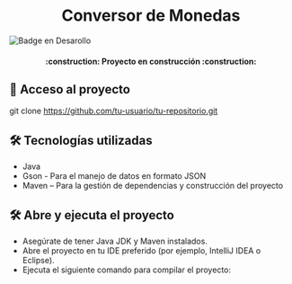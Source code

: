<h1 align="center"> Conversor de Monedas </h1>

![Badge en Desarollo](https://img.shields.io/badge/STATUS-EN%20DESAROLLO-green)

<h4 align="center">
:construction: Proyecto en construcción :construction:
</h4>

## 📁 Acceso al proyecto
git clone https://github.com/tu-usuario/tu-repositorio.git

## 🛠️ Tecnologías utilizadas
- Java
- Gson - Para el manejo de datos en formato JSON
- Maven – Para la gestión de dependencias y construcción del proyecto

## 🛠️ Abre y ejecuta el proyecto
- Asegúrate de tener Java JDK y Maven instalados.
- Abre el proyecto en tu IDE preferido (por ejemplo, IntelliJ IDEA o Eclipse).
- Ejecuta el siguiente comando para compilar el proyecto: